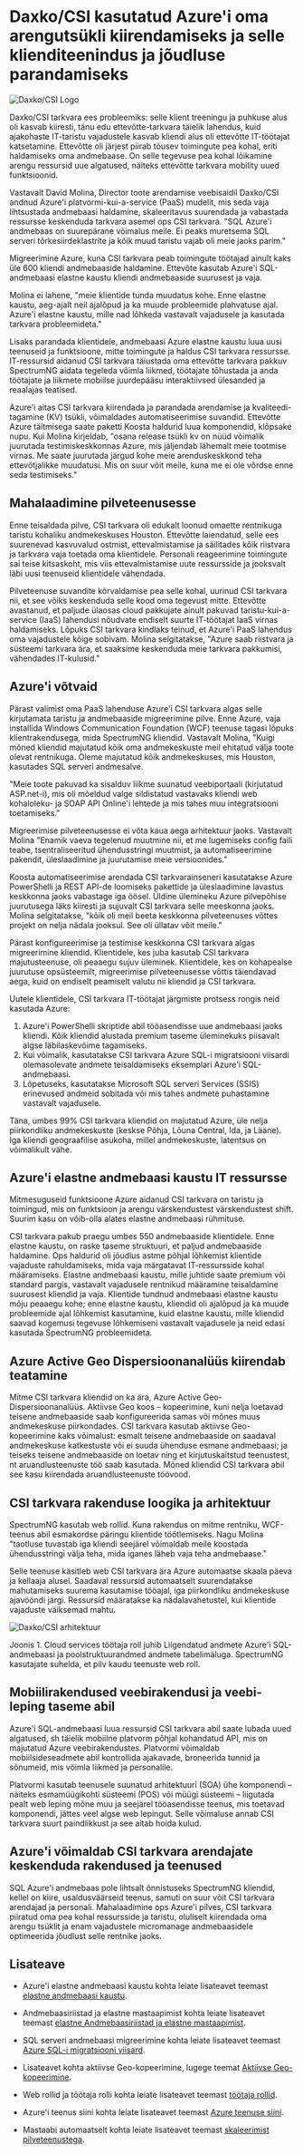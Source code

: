<properties
   pageTitle="SQL Azure'i andmebaasi Azure juhtumianalüüsi - Daxko/CSI | Microsoft Azure'i"
   description="Teada, kuidas Daxko/CSI kasutab SQL-andmebaasi oma arengutsükli kiirendamiseks ja selle klienditeenindus ja jõudluse parandamiseks"
   services="sql-database"
   documentationCenter=""
   authors="CarlRabeler"
   manager="jhubbard"
   editor=""/>

<tags
   ms.service="sql-database"
   ms.devlang="NA"
   ms.topic="article"
   ms.tgt_pltfrm="NA"
   ms.workload="NA"
   ms.date="09/08/2016"
   ms.author="carlrab"/>
   
# <a name="daxkocsi-used-azure-to-accelerate-its-development-cycle-and-to-enhance-its-customer-services-and-performance"></a>Daxko/CSI kasutatud Azure'i oma arengutsükli kiirendamiseks ja selle klienditeenindus ja jõudluse parandamiseks

![Daxko/CSI Logo](./media/sql-database-implementation-daxko/csidaxkologo25.png)

Daxko/CSI tarkvara ees probleemiks: selle klient treeningu ja puhkuse alus oli kasvab kiiresti, tänu edu ettevõtte-tarkvara täielik lahendus, kuid ajakohaste IT-taristu vajadustele kasvab kliendi alus oli ettevõtte IT-töötajat katsetamine. Ettevõtte oli järjest piirab tõusev toimingute pea kohal, eriti haldamiseks oma andmebaase. On selle tegevuse pea kohal lõikamine arengu ressursid uue algatused, näiteks ettevõtte tarkvara mobility uued funktsioonid.

Vastavalt David Molina, Director toote arendamise veebisaidil Daxko/CSI andnud Azure'i platvormi-kui-a-service (PaaS) mudelit, mis seda vaja lihtsustada andmebaasi haldamine, skaleeritavus suurendada ja vabastada ressursse keskenduda tarkvara asemel ops CSI tarkvara. "SQL Azure'i andmebaas on suurepärane võimalus meile. Ei peaks muretsema SQL serveri tõrkesiirdeklastrite ja kõik muud taristu vajab oli meie jaoks parim."

Migreerimine Azure, kuna CSI tarkvara peab toimingute töötajad ainult kaks üle 600 kliendi andmebaaside haldamine. Ettevõte kasutab Azure'i SQL-andmebaasi elastne kaustu kliendi andmebaaside suurusest ja vaja.

Molina ei lahene, "meie klientide tunda muudatus kohe. Enne elastne kaustu, aeg-ajalt neil ajalõpud ja ka muude probleemide plahvatuse ajal. Azure'i elastne kaustu, mille nad lõhkeda vastavalt vajadusele ja kasutada tarkvara probleemideta."

Lisaks parandada klientidele, andmebaasi Azure elastne kaustu luua uusi teenuseid ja funktsioone, mitte toimingute ja haldus CSI tarkvara ressursse. IT-ressursid aidanud CSI tarkvara täiustada oma ettevõtte tarkvara pakkuv SpectrumNG aidata tegeleda võimla liikmed, töötajate tõhustada ja anda töötajate ja liikmete mobiilse juurdepääsu interaktiivsed ülesanded ja reaalajas teatised.

Azure'i aitas CSI tarkvara kiirendada ja parandada arendamise ja kvaliteedi-tagamine (KV) tsükli, võimaldades automatiseerimise suvandid. Ettevõtte Azure täitmisega saate paketti Koosta haldurid luua komponendid, klõpsake nupu. Kui Molina kirjeldab, "osana release tsükli kv on nüüd võimalik juurutada testimiskeskkonnas Azure, mis jäljendab lähemalt meie tootmise virnas. Me saate juurutada järgud kohe meie arenduskeskkond teha ettevõtjalikke muudatusi. Mis on suur võit meile, kuna me ei ole võrdse enne seda testimiseks."

## <a name="offloading-to-the-cloud"></a>Mahalaadimine pilveteenusesse

Enne teisaldada pilve, CSI tarkvara oli edukalt loonud omaette rentnikuga taristu kohaliku andmekeskuses Houston. Ettevõtte laiendatud, selle ees suurenevad kasvuvalud ostmist, ettevalmistamise ja säilitades kõik riistvara ja tarkvara vaja toetada oma klientidele. Personali reageerimine toimingute sai teise kitsaskoht, mis viis ettevalmistamise uute ressursside ja jooksvalt läbi uusi teenuseid klientidele vähendada.

Pilveteenuse suvandite kõrvaldamise pea selle kohal, uurinud CSI tarkvara nii, et see võiks keskenduda selle kood oma tegevust mitte. Ettevõtte avastanud, et paljude ülaosas cloud pakkujate ainult pakuvad taristu-kui-a-service (IaaS) lahendusi nõudvate endiselt suurte IT-töötajat IaaS virnas haldamiseks. Lõpuks CSI tarkvara kindlaks teinud, et Azure'i PaaS lahendus oma vajadustele kõige sobivam. Molina selgitatakse, "Azure saab riistvara ja süsteemi tarkvara ära, et saaksime keskenduda meie tarkvara pakkumisi, vähendades IT-kulusid."

## <a name="making-the-transition-to-azure"></a>Azure'i võtvaid

Pärast valimist oma PaaS lahenduse Azure'i CSI tarkvara algas selle kirjutamata taristu ja andmebaaside migreerimine pilve. Enne Azure, vaja installida Windows Communication Foundation (WCF) teenuse tagasi lõpuks klientrakendusega, mida SpectrumNG kliendid. Vastavalt Molina, "Kuigi mõned kliendid majutatud kõik oma andmekeskuste meil ehitatud välja toote olevat rentnikuga. Oleme majutatud kõik andmekeskuses, mis Houston, kasutades SQL serveri andmesalve.

"Meie toote pakuvad ka sisalduv liikme suunatud veebiportaali (kirjutatud ASP.net-i), mis oli mõeldud valge sildistatud vastavaks kliendi web kohaloleku- ja SOAP API Online'i lehtede ja mis tahes muu integratsiooni toetamiseks."

Migreerimise pilveteenusesse ei võta kaua aega arhitektuur jaoks. Vastavalt Molina "Enamik vaeva tegelenud muutmine nii, et me lugemiseks config faili teabe, tsentraliseeritud ühendusstringi muutmist, ja automatiseerimine pakendit, üleslaadimine ja juurutamise meie versioonides."

Koosta automatiseerimise arendada CSI tarkvarainseneri kasutatakse Azure PowerShelli ja REST API-de loomiseks pakettide ja üleslaadimine lavastus keskkonna jaoks vabastage iga öösel.
Üldine ülemineku Azure pilvepõhise juurutusega läks kiiresti ja sujuvalt CSI tarkvara selle meeskonna jaoks. Molina selgitatakse, "kõik oli meil beeta keskkonna pilveteenuses võttes projekt on nelja nädala jooksul. See oli üllatav võit meile."

Pärast konfigureerimise ja testimise keskkonna CSI tarkvara algas migreerimine kliendid. Klientidele, kes juba kasutab CSI tarkvara majutusteenuse, oli peaaegu sujuv üleminek. Klientidele, kes on kohapealse juurutuse opsüsteemilt, migreerimise pilveteenusesse võttis täiendavad aega, kuid on endiselt peamiselt valutu nii kliendid ja CSI tarkvara.

Uutele klientidele, CSI tarkvara IT-töötajat järgmiste protsess rongis neid kasutada Azure:

1.  Azure'i PowerShelli skriptide abil tööasendisse uue andmebaasi jaoks kliendi. Kõik kliendid alustada premium taseme üleminekuks piisavalt algse läbilaskevõime tagamiseks.
2.  Kui võimalik, kasutatakse CSI tarkvara Azure SQL-i migratsiooni viisardi olemasolevate andmete teisaldamiseks eksemplari Azure'i SQL-andmebaasi.
3.  Lõpetuseks, kasutatakse Microsoft SQL serveri Services (SSIS) erinevused andmeid sobitada või mis tahes andmete puhastamine vastavalt vajadusele.

Täna, umbes 99% CSI tarkvara kliendid on majutatud Azure, üle nelja piirkondliku andmekeskuste (keskse Põhja, Lõuna Central, Ida, ja Lääne). Iga kliendi geograafilise asukoha, millel andmekeskuste, latentsus on võimalikult vähe.

## <a name="azure-elastic-database-pools-free-up-it-resources"></a>Azure'i elastne andmebaasi kaustu IT ressursse

Mitmesuguseid funktsioone Azure aidanud CSI tarkvara on taristu ja toimingud, mis on funktsioon ja arengu värskendustest värskendustest shift. Suurim kasu on võib-olla alates elastne andmebaasi rühmituse.

CSI tarkvara pakub praegu umbes 550 andmebaaside klientidele. Enne elastne kaustu, on raske taseme struktuuri, et paljud andmebaaside haldamine. Ops haldurid oli jõudlus astme põhjal lõhkemist klientide vajaduste rahuldamiseks, mida vaja märgatavat IT-ressursside kohal määramiseks. Elastne andmebaasi kaustu, mille juhtide saate premium või standard pargis, vastavalt vajadusele rentnikud määramine teisaldamine suurusest kliendid ja vaja. Klientide tundnud andmebaasi elastne kaustu mõju peaaegu kohe; enne elastne kaustu, kliendid oli ajalõpud ja ka muude probleemide ajal lõhkemist kasutamine, kuid elastne kaustu, mille kliendid saavad kogemusi tegevuse lõhkemiseni vastavalt vajadusele ja neid edasi kasutada SpectrumNG probleemideta.

## <a name="azure-active-geo-replication-accelerates-reporting"></a>Azure Active Geo Dispersioonanalüüs kiirendab teatamine

Mitme CSI tarkvara kliendid on ka ära, Azure Active Geo-Dispersioonanalüüs. Aktiivse Geo koos – kopeerimine, kuni nelja loetavad teisene andmebaaside saab konfigureerida samas või mõnes muus andmekeskuse piirkondades. CSI tarkvara kasutab aktiivse Geo-kopeerimine kaks võimalust: esmalt teisene andmebaaside on saadaval andmekeskuse katkestuste või ei suuda ühenduse esmane andmebaasi; ja teiseks teisene andmebaaside on loetav ning et kirjutuskaitstud teenustest, nt aruandlusteenuste töö saab kasutada. Mõned kliendid CSI tarkvara abil see kasu kiirendada aruandlusteenuste töövood.

## <a name="csi-software-application-logic-and-architecture"></a>CSI tarkvara rakenduse loogika ja arhitektuur

SpectrumNG kasutab web rollid. Kuna rakendus on mitme rentniku, WCF-teenus abil esmakordse päringu klientide töötlemiseks. Nagu Molina "taotluse tuvastab iga kliendi seejärel võimaldab meile koostada ühendusstringi välja teha, mida iganes läheb vaja teha andmebaase."

Selle teenuse käsitleb web CSI tarkvara ära Azure automaatse skaala päeva ja kellaaja alusel. Saadaval ressursid automaatselt suurendatakse mahutamiseks suurema kasutamise tööajal, iga piirkondliku andmekeskuse ajavööndi järgi. Ressursid määratakse ka nädalavahetustel, kui klientide vajaduste väiksemad mahtu.

     
![Daxko/CSI arhitektuur](./media/sql-database-implementation-daxko/figure1.png)

Joonis 1. Cloud services töötaja roll juhib Liigendatud andmete Azure'i SQL-andmebaasi ja poolstruktuurandmed andmete tabelimäluga. SpectrumNG kasutajate suhelda, et pilv kaudu teenuste web roll.

## <a name="using-web-apps-and-a-web-plan-tier-for-mobile-apps"></a>Mobiilirakendused veebirakendusi ja veebi-leping taseme abil

Azure'i SQL-andmebaasi luua ressursid CSI tarkvara abil saate lubada uued algatused, sh täielik mobiilne platvorm põhjal kohandatud API, mis on majutatud Azure veebirakendustes. Platvormi võimaldab mobiilsideseadmete abil kontrollida ajakavade, broneerida tunnid ja sõnumeid, mis võimla liikmed ja personalile.

Platvormi kasutab teenusele suunatud arhitektuuri (SOA) ühe komponendi – näiteks esmamüügikohti süsteemi (POS) või müügi süsteemi – liigutada pealt web leping mõne muu ja seejärel tööasendisse teenus, mis toetavad komponendi, jättes veel algse web lepingut. Selle võimaluse annab CSI tarkvara suurt paindlikkust ja see aitab hoida kulud.

## <a name="azure-lets-csi-software-developers-focus-on-apps-and-services"></a>Azure'i võimaldab CSI tarkvara arendajate keskenduda rakendused ja teenused

SQL Azure'i andmebaas pole lihtsalt õnnistuseks SpectrumNG kliendid, kellel on kiire, usaldusväärseid teenus, samuti on suur võit CSI tarkvara arendajad ja personali. Mahalaadimine ops Azure'i pilves, CSI tarkvara piiratud oma pea kohal ressursside ja taristu, oluliselt kiirendada oma arengu tsüklit ja enam vajadustele micromanage andmebaasidele optimeerida jõudlust selle rentnike jaoks.

## <a name="more-information"></a>Lisateave

- Azure'i elastne andmebaasi kaustu kohta leiate lisateavet teemast [elastne andmebaasi kaustu](sql-database-elastic-pool.md).

- Andmebaasiriistad ja elastne mastaapimist kohta leiate lisateavet teemast [elastne Andmebaasiriistad ja elastne mastaapimist](sql-database-elastic-scale-get-started.md).

- SQL serveri andmebaasi migreerimine kohta leiate lisateavet teemast [Azure SQL-i migratsiooni viisard](sql-database-cloud-migrate-compatible-using-ssms-migration-wizard.md).

- Lisateavet kohta aktiivse Geo-kopeerimine, lugege teemat [Aktiivse Geo-kopeerimine](sql-database-geo-replication-overview.md).

- Web rollid ja töötaja rolli kohta leiate lisateavet teemast [töötaja rollid](../fundamentals-introduction-to-azure.md#compute). 

- Azure'i teenus siini kohta leiate lisateavet teemast [Azure teenuse siini](https://azure.microsoft.com/services/service-bus/).

- Mastaabi automaatselt kohta leiate lisateavet teemast [skaleerimist pilveteenustega](../cloud-services/cloud-services-how-to-scale.md).
